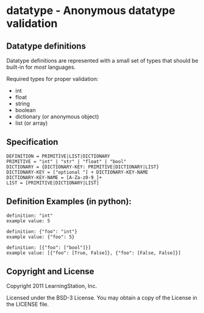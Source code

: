 datatype - Anonymous datatype validation
========================================

Datatype definitions
--------------------

Datatype definitions are represented with a small set of types that should be
built-in for *most* languages.

Required types for proper validation:

* int
* float
* string
* boolean
* dictionary (or anonymous object)
* list (or array)


Specification
-------------

    DEFINITION = PRIMITIVE|LIST|DICTIONARY
    PRIMITIVE = "int" | "str" | "float" | "bool"
    DICTIONARY = {DICTIONARY-KEY: PRIMITIVE|DICTIONARY|LIST}
    DICTIONARY-KEY = ["optional "] + DICTIONARY-KEY-NAME
    DICTIONARY-KEY-NAME = [A-Za-z0-9_]+
    LIST = [PRIMITIVE|DICTIONARY|LIST]


Definition Examples (in python):
--------------------------------

    definition: "int"
    example value: 5

    definition: {"foo": "int"}
    example value: {"foo": 5}

    definition: [{"foo": ["bool"]}]
    example value: [{"foo": [True, False]}, {"foo": [False, False]}]


Copyright and License
---------------------

Copyright 2011 LearningStation, Inc.

Licensed under the BSD-3 License.  You may obtain a copy of the License in the
LICENSE file.

